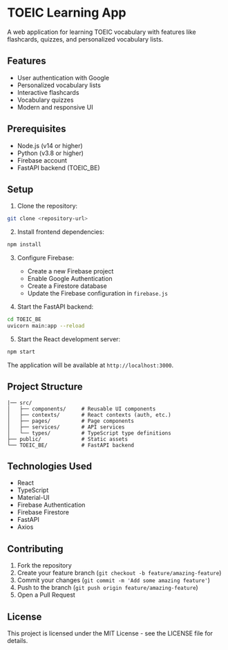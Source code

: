 # TOEIC Learning App

A web application for learning TOEIC vocabulary with features like flashcards, quizzes, and personalized vocabulary lists.

## Features

- User authentication with Google
- Personalized vocabulary lists
- Interactive flashcards
- Vocabulary quizzes
- Modern and responsive UI

## Prerequisites

- Node.js (v14 or higher)
- Python (v3.8 or higher)
- Firebase account
- FastAPI backend (TOEIC_BE)

## Setup

1. Clone the repository:

```bash
git clone <repository-url>
```

2. Install frontend dependencies:

```bash
npm install
```

3. Configure Firebase:

   - Create a new Firebase project
   - Enable Google Authentication
   - Create a Firestore database
   - Update the Firebase configuration in `firebase.js`

4. Start the FastAPI backend:

```bash
cd TOEIC_BE
uvicorn main:app --reload
```

5. Start the React development server:

```bash
npm start
```

The application will be available at `http://localhost:3000`.

## Project Structure

```
|── src/
│   ├── components/     # Reusable UI components
│   ├── contexts/       # React contexts (auth, etc.)
│   ├── pages/          # Page components
│   ├── services/       # API services
│   └── types/          # TypeScript type definitions
├── public/             # Static assets
└── TOEIC_BE/           # FastAPI backend
```

## Technologies Used

- React
- TypeScript
- Material-UI
- Firebase Authentication
- Firebase Firestore
- FastAPI
- Axios

## Contributing

1. Fork the repository
2. Create your feature branch (`git checkout -b feature/amazing-feature`)
3. Commit your changes (`git commit -m 'Add some amazing feature'`)
4. Push to the branch (`git push origin feature/amazing-feature`)
5. Open a Pull Request

## License

This project is licensed under the MIT License - see the LICENSE file for details.
